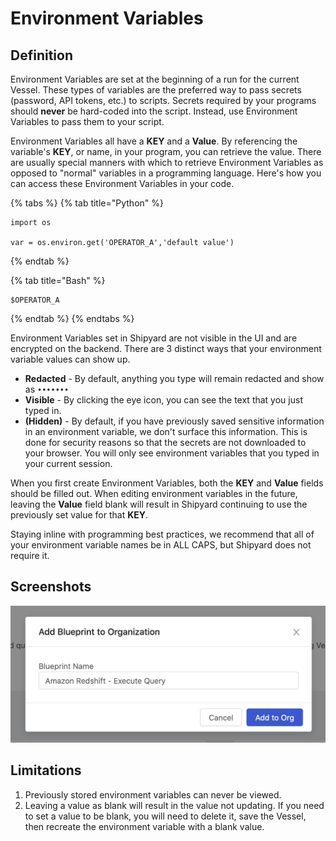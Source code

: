 # Environment Variables

## Definition

Environment Variables are set at the beginning of a run for the current Vessel. These types of variables are the preferred way to pass secrets \(password, API tokens, etc.\) to scripts. Secrets required by your programs should **never** be hard-coded into the script. Instead, use Environment Variables to pass them to your script. 

Environment Variables all have a **KEY** and a **Value**. By referencing the variable's **KEY**, or name, in your program, you can retrieve the value. There are usually special manners with which to retrieve Environment Variables as opposed to "normal" variables in a programming language. Here's how you can access these Environment Variables in your code.

{% tabs %}
{% tab title="Python" %}
```text
import os

var = os.environ.get('OPERATOR_A','default value')
```
{% endtab %}

{% tab title="Bash" %}
```text
$OPERATOR_A
```
{% endtab %}
{% endtabs %}

Environment Variables set in Shipyard are not visible in the UI and are encrypted on the backend. There are 3 distinct ways that your environment variable values can show up.

* **Redacted** - By default, anything you type will remain redacted and show as `•••••••`
* **Visible** - By clicking the eye icon, you can see the text that you just typed in.
* **\(Hidden\)** - By default, if you have previously saved sensitive information in an environment variable, we don't surface this information. This is done for security reasons so that the secrets are not downloaded to your browser. You will only see environment variables that you typed in your current session.

When you first create Environment Variables, both the **KEY** and **Value** fields should be filled out. When editing environment variables in the future, leaving the **Value** field blank will result in Shipyard continuing to use the previously set value for that **KEY**.

Staying inline with programming best practices, we recommend that all of your environment variable names be in ALL CAPS, but Shipyard does not require it.

## Screenshots

![](../../../.gitbook/assets/image%20%2877%29.png)

## Limitations

1. Previously stored environment variables can never be viewed.
2. Leaving a value as blank will result in the value not updating. If you need to set a value to be blank, you will need to delete it, save the Vessel, then recreate the environment variable with a blank value.



